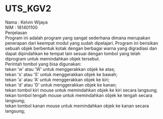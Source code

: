 # UTS_KGV2 
Nama : Kelvin Wijaya                                                                   
NIM  : 181401100                                                                                                                                      
Penjelasan                                                                                             
Program ini adalah program yang sangat sederhana dimana merupakan penerapan dari keempat modul yang sudah dipelajari. Program ini berisikan sebuah objek berbentuk kotak dengan berbagai warna yang digradiasi dan dapat dipindahkan ke tempat lain sesuai dengan tombol yang telah diprogram untuk memindahkan objek tersebut.                                                                                                                             
Perintah tombol yang bisa digunakan:                                                              
tekan 'w' atau 'W' untuk menggerakkan objek ke atas;                                     
tekan 's' atau 'S' untuk menggerakkan objek ke bawah;                                  
tekan 'a' atau 'A' untuk menggerakkan objek ke kiri;                                 
tekan 'd' atau 'D' untuk menggerakkan objek ke kanan;                              
tekan tombol kiri mouse untuk memindahkan objek ke kiri secara langsung;                                   
tekan tombol tengah mouse untuk memindahkan objek ke tengah secara langsung;                                 
tekan tombol kanan mouse untuk memindahkan objek ke kanan secara langsung;    
